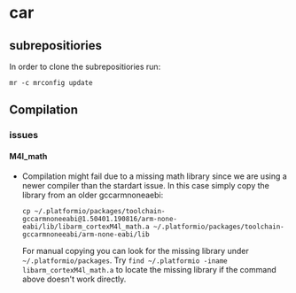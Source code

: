 # car
## subrepositiories
In order to clone the subrepositiories run:
```
mr -c mrconfig update
```
## Compilation
### issues
#### M4l_math   
* Compilation might fail due to a missing math library since we are using a newer compiler than the stardart issue. In this case simply copy the library from an older gccarmnoneaebi:  

  ```
  cp ~/.platformio/packages/toolchain-gccarmnoneeabi@1.50401.190816/arm-none-eabi/lib/libarm_cortexM4l_math.a ~/.platformio/packages/toolchain-gccarmnoneeabi/arm-none-eabi/lib
  ```

  For manual copying you can look for the missing library under ``~/.platformio/packages``.  Try `find ~/.platformio -iname libarm_cortexM4l_math.a` to locate the missing library if the command above doesn't work directly.
